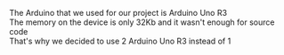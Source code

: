 The Arduino that we used for our project is Arduino Uno R3 <br>
The memory on the device is only 32Kb and it wasn't enough for source code <br>
That's why we decided to use 2 Arduino Uno R3 instead of 1
